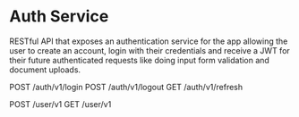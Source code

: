 # Auth Service

RESTful API that exposes an authentication service for the app allowing the user to create an account, login with their credentials and receive
a JWT for their future authenticated requests like doing input form validation and document uploads.

POST /auth/v1/login
POST /auth/v1/logout
GET /auth/v1/refresh

POST /user/v1
GET /user/v1
